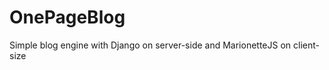 OnePageBlog
===========

Simple blog engine with Django on server-side and MarionetteJS on client-size